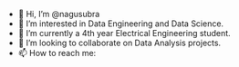 - 👋 Hi, I’m @nagusubra
- 👀 I’m interested in Data Engineering and Data Science.
- 🌱 I’m currently a 4th year Electrical Engineering student.
- 💞️ I’m looking to collaborate on Data Analysis projects.
- 📫 How to reach me: 

<!---
nagusubra/nagusubra is a ✨ special ✨ repository because its `README.md` (this file) appears on your GitHub profile.
You can click the Preview link to take a look at your changes.
--->
